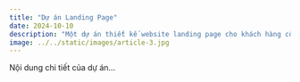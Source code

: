 ```yaml
---
title: "Dự án Landing Page"
date: 2024-10-10
description: "Một dự án thiết kế website landing page cho khách hàng công nghệ."
image: ../../static/images/article-3.jpg
---
```


Nội dung chi tiết của dự án...
